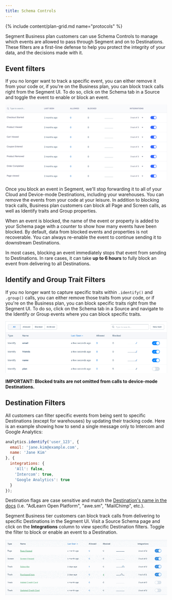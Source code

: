 ```yaml
---
title: Schema Controls
---
```


{% include content/plan-grid.md name="protocols" %}


Segment Business plan customers can use Schema Controls to manage which events are allowed to pass through Segment and on to Destinations. These filters are a first-line defense to help you protect the integrity of your data, and the decisions made with it.

## Event filters

If you no longer want to track a specific event, you can either remove it from your code or, if you're on the Business plan, you can block track calls right from the Segment UI. To do so, click on the Schema tab in a Source and toggle the event to enable or block an event.


![](images/event-filters.png)


Once you block an event in Segment, we'll stop forwarding it to all of your Cloud and Device-mode Destinations, including your warehouses. You can remove the events from your code at your leisure. In addition to blocking track calls, Business plan customers can block all Page and Screen calls, as well as Identify traits and Group properties.

When an event is blocked, the name of the event or property is added to your Schema page with a counter to show how many events have been blocked. By default, data from blocked events and properties is not recoverable. You can always re-enable the event to continue sending it to downstream Destinations.

In most cases, blocking an event immediately stops that event from sending to Destinations. In rare cases, it can take **up to 6 hours** to fully block an event from delivering to all Destinations.


## Identify and Group Trait Filters

If you no longer want to capture specific traits within `.identify()` and `.group()` calls, you can either remove those traits from your code, or if you're on the Business plan, you can block specific traits right from the Segment UI. To do so, click on the Schema tab in a Source and navigate to the Identify or Group events where you can block specific traits.


![](images/disable-trait.gif)

**IMPORTANT: Blocked traits are not omitted from calls to device-mode Destinations.**

## Destination Filters

All customers can filter specific events from being sent to specific Destinations (except for warehouses) by updating their tracking code. Here is an example showing how to send a single message only to Intercom and Google Analytics:

```js
analytics.identify('user_123', {
  email: 'jane.kim@example.com',
  name: 'Jane Kim'
}, {
  integrations: {
    'All': false,
    'Intercom': true,
    'Google Analytics': true
  }
});
```

Destination flags are case sensitive and match the [Destination's name in the docs](https://segment.com/docs/connections/destinations/) (i.e. "AdLearn Open Platform", "awe.sm", "MailChimp", etc.).

Segment Business tier customers can block track calls from delivering to specific Destinations in the Segment UI. Visit a Source Schema page and click on the **Integrations** column to view specific Destination filters. Toggle the filter to block or enable an event to a Destination.


![](images/asset_d3SRmkWy.gif)
